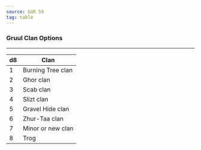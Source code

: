 ```yaml
---
source: GGR 59
tag: table
---
```


### Gruul Clan Options
---
|d8|Clan|
|----|------------|
|1|Burning Tree clan|
|2|Ghor clan|
|3|Scab clan|
|4|Slizt clan|
|5|Gravel Hide clan|
|6|Zhur-Taa clan|
|7|Minor or new clan|
|8|Trog|
